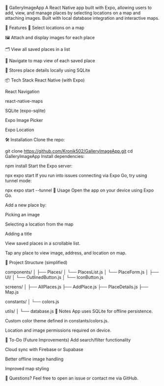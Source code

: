📸 GalleryImageApp
A React Native app built with Expo, allowing users to add, view, and manage places by selecting locations on a map and attaching images. Built with local database integration and interactive maps.

🚀 Features
📍 Select locations on a map

🖼️ Attach and display images for each place

🗂️ View all saved places in a list

🧭 Navigate to map view of each saved place

💾 Stores place details locally using SQLite

📦 Tech Stack
React Native (with Expo)

React Navigation

react-native-maps

SQLite (expo-sqlite)

Expo Image Picker

Expo Location

🛠️ Installation
Clone the repo:


git clone https://github.com/Kronik502/GalleryImageApp.git
cd GalleryImageApp
Install dependencies:


npm install
Start the Expo server:


npx expo start
If you run into issues connecting via Expo Go, try using tunnel mode:


npx expo start --tunnel
📱 Usage
Open the app on your device using Expo Go.

Add a new place by:

Picking an image

Selecting a location from the map

Adding a title

View saved places in a scrollable list.

Tap any place to view image, address, and location on map.

📂 Project Structure (simplified)

components/
│
├── Places/
│   └── PlacesList.js
│   └── PlaceForm.js
│
├── UI/
│   └── OutlinedButton.js
│   └── IconButton.js

screens/
│
├── AllPlaces.js
├── AddPlace.js
├── PlaceDetails.js
├── Map.js

constants/
│   └── colors.js

utils/
│   └── database.js
🧪 Notes
App uses SQLite for offline persistence.

Custom color theme defined in constants/colors.js.

Location and image permissions required on device.

📍 To-Do (Future Improvements)
Add search/filter functionality

Cloud sync with Firebase or Supabase

Better offline image handling

Improved map styling

💬 Questions?
Feel free to open an issue or contact me via GitHub.